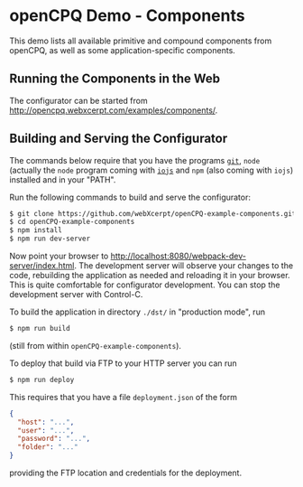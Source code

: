 openCPQ Demo - Components
=========================

This demo lists all available primitive and compound components from openCPQ, as well as some application-specific components.


Running the Components in the Web
---------------------------------

The configurator can be started from http://opencpq.webxcerpt.com/examples/components/.

Building and Serving the Configurator
-------------------------------------

The commands below require that you have the programs
[`git`](https://git-scm.com/), `node` (actually the `node` program
coming with [`iojs`](https://iojs.org/en/index.html) and `npm` (also
coming with `iojs`) installed and in your "PATH".

Run the following commands to build and serve the configurator:

```sh
$ git clone https://github.com/webXcerpt/openCPQ-example-components.git
$ cd openCPQ-example-components
$ npm install
$ npm run dev-server
```

Now point your browser to
[http://localhost:8080/webpack-dev-server/index.html](http://localhost:8080/webpack-dev-server/index.html).
The development server will observe your changes to the code, rebuilding
the application as needed and reloading it in your browser.  This is
quite comfortable for configurator development.  You can stop the
development server with Control-C.

To build the application in directory `./dst/` in "production mode", run

```sh
$ npm run build
```

(still from within `openCPQ-example-components`).

To deploy that build via FTP to your HTTP server you can run

```sh
$ npm run deploy
```

This requires that you have a file `deployment.json` of the form

```json
{
  "host": "...",
  "user": "...",
  "password": "...",
  "folder": "..."
}
```

providing the FTP location and credentials for the deployment.

